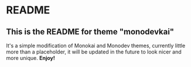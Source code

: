 # README
## This is the README for theme "monodevkai"
It's a simple modification of Monokai and Monodev themes, currently little more than a placeholder, it will be updated in the future to look nicer and more unique.
**Enjoy!**
